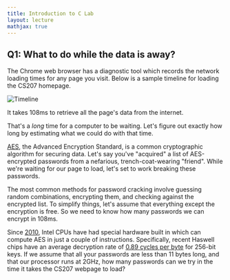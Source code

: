 ```yaml
---
title: Introduction to C Lab
layout: lecture
mathjax: true
---
```



## Q1: What to do while the data is away?

The Chrome web browser has a diagnostic tool which records the network loading times for any page you visit.
Below is a sample timeline for loading the CS207 homepage.

![Timeline]({{site.baseurl}}/lectures/f01/timeline.png)

It takes 108ms to retrieve all the page's data from the internet.

That's a *long* time for a computer to be waiting.
Let's figure out exactly how long by estimating what we could do with that time.

[AES](https://en.wikipedia.org/wiki/Advanced_Encryption_Standard), the Advanced Encryption Standard, is a common cryptographic algorithm for securing data.
Let's say you've "acquired" a list of AES-encrypted passwords from a nefarious, trench-coat-wearing "friend".
While we're waiting for our page to load, let's set to work breaking these passwords.

The most common methods for password cracking involve guessing random combinations, encrypting them, and checking against the encrypted list.
To simplify things, let's assume that everything except the encryption is free.
So we need to know how many passwords we can encrypt in 108ms.

Since [2010](https://software.intel.com/en-us/articles/intel-advanced-encryption-standard-aes-instructions-set), Intel CPUs have had special hardware built in which can compute AES in just a couple of instructions.
Specifically, recent Haswell chips have an average decryption rate of [0.89 cycles per byte](http://www.intel.com/content/dam/www/public/us/en/documents/white-papers/haswell-cryptographic-performance-paper.pdf) for 256-bit keys.
If we assume that all your passwords are less than 11 bytes long, and that our processor runs at 2GHz, how many passwords can we try in the time it takes the CS207 webpage to load?

